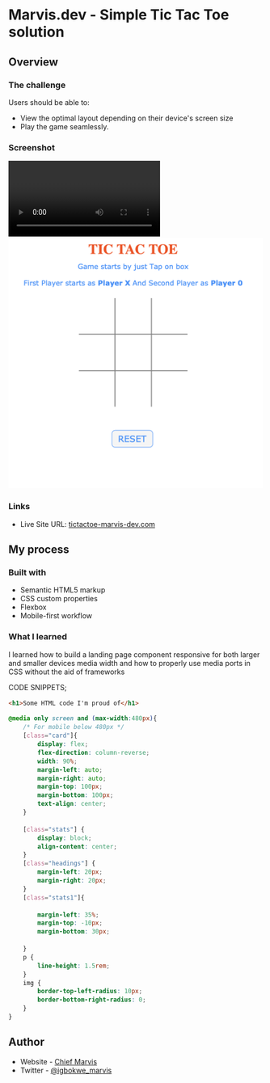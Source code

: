 # Marvis.dev - Simple Tic Tac Toe solution

## Overview

### The challenge

Users should be able to:

- View the optimal layout depending on their device's screen size
- Play the game seamlessly.

### Screenshot

![](img/tictactoe.mp4)
![](img/tic.png)



### Links

- Live Site URL: [tictactoe-marvis-dev.com](https://marvischief.github.io/TIC_TAC_GAMe.github.io/)

## My process

### Built with

- Semantic HTML5 markup
- CSS custom properties
- Flexbox
- Mobile-first workflow

### What I learned

I learned how to build a landing page component responsive for both larger and smaller devices media width and how to properly use media ports in CSS without the aid of frameworks

CODE SNIPPETS;

```html
<h1>Some HTML code I'm proud of</h1>
```
```css
@media only screen and (max-width:480px){
    /* For mobile below 480px */
    [class="card"]{
        display: flex;
        flex-direction: column-reverse;
        width: 90%;
        margin-left: auto;
        margin-right: auto;
        margin-top: 100px;
        margin-bottom: 100px;
        text-align: center;
    }

    [class="stats"] {
        display: block;
        align-content: center;
    }
    [class="headings"] {
        margin-left: 20px;
        margin-right: 20px;
    }
    [class="stats1"]{
    
        margin-left: 35%;
        margin-top: -10px;
        margin-bottom: 30px;
        
    }
    p {
        line-height: 1.5rem;
    }
    img {
        border-top-left-radius: 10px;
        border-bottom-right-radius: 0;
    }
}
```

## Author

- Website - [Chief Marvis](https://www.github.com/Marvischief)
- Twitter - [@igbokwe_marvis](https://www.twitter.com/igbokwe_marvis)
